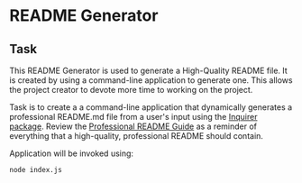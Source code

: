 # README Generator

## Task 

This README Generator is used to generate a High-Quality README file. It is created by using a command-line application to generate one. This allows the project creator to devote more time to working on the project.

Task is to create a a command-line application that dynamically generates a professional README.md file from a user's input using the [Inquirer package](https://www.npmjs.com/package/inquirer). Review the [Professional README Guide](https://coding-boot-camp.github.io/full-stack/github/professional-readme-guide) as a reminder of everything that a high-quality, professional README should contain. 

Application will be invoked using:

```bash
node index.js
```


